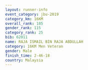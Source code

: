 ```yaml
---
layout: runner-info 
event_category: jbu-2019 
category_km: 16KM  
overall_rank: 105
gender_rank: 115
category_rank: 25
bib: 62011
name: RAJA ISMAIL BIN RAJA ABDULLAH
category: 16KM Men Veteran
gender: Male
finish_time: 2-46-18
country: Malaysia
---
```

